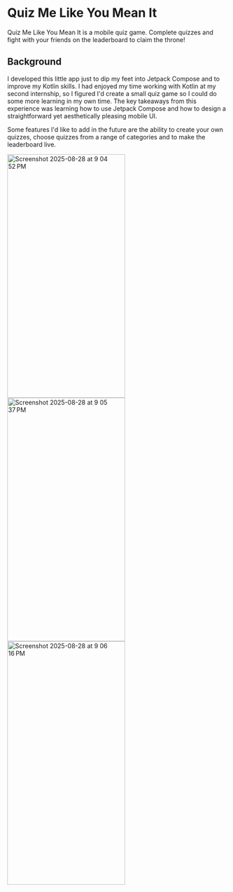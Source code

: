 # Quiz Me Like You Mean It
Quiz Me Like You Mean It is a mobile quiz game. Complete quizzes and fight with your friends on the leaderboard to claim the throne!

## Background
I developed this little app just to dip my feet into Jetpack Compose and to improve my Kotlin skills. I had enjoyed my time working with Kotlin at my second internship, so
I figured I'd create a small quiz game so I could do some more learning in my own time. The key takeaways from this experience was learning how to use Jetpack Compose and
how to design a straightforward yet aesthetically pleasing mobile UI.

Some features I'd like to add in the future are the ability to create your own quizzes, choose quizzes from a range of categories and to make the leaderboard live.

<img width="269" height="556" alt="Screenshot 2025-08-28 at 9 04 52 PM" src="https://github.com/user-attachments/assets/963d95ac-a926-4488-9a32-6446a06d2be5" />

<img width="269" height="556" alt="Screenshot 2025-08-28 at 9 05 37 PM" src="https://github.com/user-attachments/assets/12287fa0-707f-4519-860c-ab8e832d0ca1" />

<img width="269" height="556" alt="Screenshot 2025-08-28 at 9 06 16 PM" src="https://github.com/user-attachments/assets/f1b7edfe-deaf-4129-a2aa-efde7d53f4da" />
